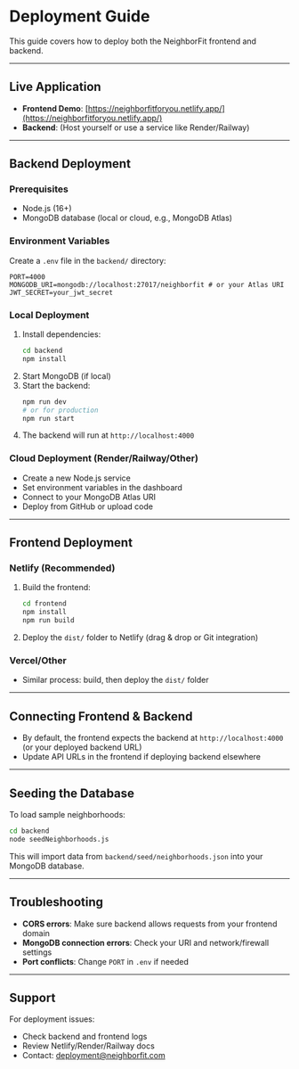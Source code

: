 # Deployment Guide

This guide covers how to deploy both the NeighborFit frontend and backend.

---

## Live Application

- **Frontend Demo**: [https://neighborfitforyou.netlify.app/](https://neighborfitforyou.netlify.app/)
- **Backend**: (Host yourself or use a service like Render/Railway)

---

## Backend Deployment

### Prerequisites
- Node.js (16+)
- MongoDB database (local or cloud, e.g., MongoDB Atlas)

### Environment Variables
Create a `.env` file in the `backend/` directory:
```
PORT=4000
MONGODB_URI=mongodb://localhost:27017/neighborfit # or your Atlas URI
JWT_SECRET=your_jwt_secret
```

### Local Deployment
1. Install dependencies:
   ```bash
   cd backend
   npm install
   ```
2. Start MongoDB (if local)
3. Start the backend:
   ```bash
   npm run dev
   # or for production
   npm run start
   ```
4. The backend will run at `http://localhost:4000`

### Cloud Deployment (Render/Railway/Other)
- Create a new Node.js service
- Set environment variables in the dashboard
- Connect to your MongoDB Atlas URI
- Deploy from GitHub or upload code

---

## Frontend Deployment

### Netlify (Recommended)
1. Build the frontend:
   ```bash
   cd frontend
   npm install
   npm run build
   ```
2. Deploy the `dist/` folder to Netlify (drag & drop or Git integration)

### Vercel/Other
- Similar process: build, then deploy the `dist/` folder

---

## Connecting Frontend & Backend
- By default, the frontend expects the backend at `http://localhost:4000` (or your deployed backend URL)
- Update API URLs in the frontend if deploying backend elsewhere

---

## Seeding the Database
To load sample neighborhoods:
```bash
cd backend
node seedNeighborhoods.js
```
This will import data from `backend/seed/neighborhoods.json` into your MongoDB database.

---

## Troubleshooting
- **CORS errors**: Make sure backend allows requests from your frontend domain
- **MongoDB connection errors**: Check your URI and network/firewall settings
- **Port conflicts**: Change `PORT` in `.env` if needed

---

## Support
For deployment issues:
- Check backend and frontend logs
- Review Netlify/Render/Railway docs
- Contact: deployment@neighborfit.com